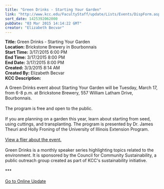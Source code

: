 ```yaml
---
title: "Green Drinks - Starting Your Garden"
link: "http://www.kcc.edu/FacultyStaff/update/Lists/Events/DispForm.aspx?ID=745"
sort_date: 1425392062000
pubDate: "03 Mar 2015 14:14:22 GMT"
creator: "Elizabeth Becvar"
---
```


<div><b>Title:</b> Green Drinks - Starting Your Garden</div>
<div><b>Location:</b> Brickstone Brewery in Bourbonnais</div>
<div><b>Start Time:</b> 3/17/2015 6:00 PM</div>
<div><b>End Time:</b> 3/17/2015 8:00 PM</div>
<div><b>End Date:</b> 3/17/2015 8:00 PM</div>
<div><b>Created:</b> 3/3/2015 8:14 AM</div>
<div><b>Created By:</b> Elizabeth Becvar</div>
<div><b>KCC Description:</b> <div class="ExternalClassBFEFEF56BBEE4105A4753DFC7BA0B50B"><p>​A Green Drinks event about Starting Your Garden will be Tuesday, March 17, from 6-8 p.m. at Brickstone Brewery, 557 William Latham Drive, Bourbonnais.<br /><br />The program is free and open to the public.<br /><br />If you are planning on a garden this year, learn about starting from seed, using cuttings, and transplanting. The program is presented by Dr. James Theuri and Holly Froning of the University of Illinois Extension Program.<br /><br /><a href="/Community/sustainability/resources/Documents/green-drinks-f-20150317.pdf">View a flier about the event.</a><br /><br />Green Drinks is a monthly speaker series highlighting topics related to the environment. It is sponsored by the Council for Community Sustainability, a public outreach group created as part of KCC's sustainability initiative.<br /><br />***<br /><br /><a href="/FacultyStaff/update/Pages/dailyupdate.aspx">Go to Online Update</a><br /></p></div></div>
